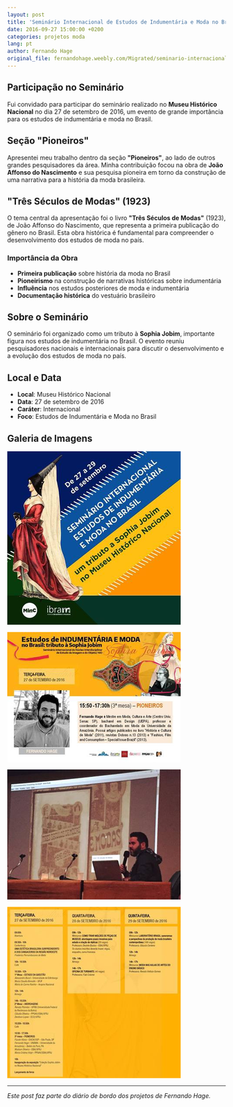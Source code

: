 ```yaml
---
layout: post
title: 'Seminário Internacional de Estudos de Indumentária e Moda no Brasil: Tributo à Sophia Jobim'
date: 2016-09-27 15:00:00 +0200
categories: projetos moda
lang: pt
author: Fernando Hage
original_file: fernandohage.weebly.com/Migrated/seminario-internacional-de-estudos-de-indumentaria-e-moda-no-brasil-tributo-a-sophia-jobim.html
---
```


## Participação no Seminário

Fui convidado para participar do seminário realizado no **Museu Histórico Nacional** no dia 27 de setembro de 2016, um evento de grande importância para os estudos de indumentária e moda no Brasil.

## Seção "Pioneiros"

Apresentei meu trabalho dentro da seção **"Pioneiros"**, ao lado de outros grandes pesquisadores da área. Minha contribuição focou na obra de **João Affonso do Nascimento** e sua pesquisa pioneira em torno da construção de uma narrativa para a história da moda brasileira.

## "Três Séculos de Modas" (1923)

O tema central da apresentação foi o livro **"Três Séculos de Modas"** (1923), de João Affonso do Nascimento, que representa a primeira publicação do gênero no Brasil. Esta obra histórica é fundamental para compreender o desenvolvimento dos estudos de moda no país.

### Importância da Obra

- **Primeira publicação** sobre história da moda no Brasil
- **Pioneirismo** na construção de narrativas históricas sobre indumentária
- **Influência** nos estudos posteriores de moda e indumentária
- **Documentação histórica** do vestuário brasileiro

## Sobre o Seminário

O seminário foi organizado como um tributo à **Sophia Jobim**, importante figura nos estudos de indumentária no Brasil. O evento reuniu pesquisadores nacionais e internacionais para discutir o desenvolvimento e a evolução dos estudos de moda no país.

## Local e Data

- **Local**: Museu Histórico Nacional
- **Data**: 27 de setembro de 2016
- **Caráter**: Internacional
- **Foco**: Estudos de Indumentária e Moda no Brasil

## Galeria de Imagens

![Seminário Internacional de Estudos de Indumentária e Moda no Brasil: Tributo à Sophia Jobim](/assets/images/seminario-internacional-de-estudos-de-indumentaria-e-moda-no-brasil-tributo-a-sophia-jobim-01.jpg)

![Seminário Internacional de Estudos de Indumentária e Moda no Brasil: Tributo à Sophia Jobim](/assets/images/seminario-internacional-de-estudos-de-indumentaria-e-moda-no-brasil-tributo-a-sophia-jobim-02.jpg)

![Seminário Internacional de Estudos de Indumentária e Moda no Brasil: Tributo à Sophia Jobim](/assets/images/seminario-internacional-de-estudos-de-indumentaria-e-moda-no-brasil-tributo-a-sophia-jobim-03.jpg)

![Seminário Internacional de Estudos de Indumentária e Moda no Brasil: Tributo à Sophia Jobim](/assets/images/seminario-internacional-de-estudos-de-indumentaria-e-moda-no-brasil-tributo-a-sophia-jobim-04.jpg)

---

*Este post faz parte do diário de bordo dos projetos de Fernando Hage.*
